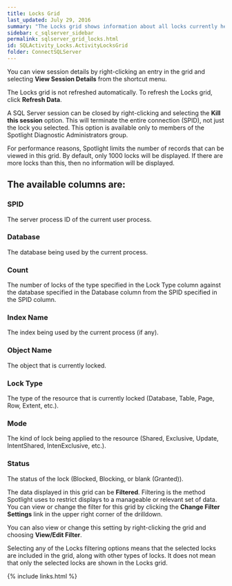 ```yaml
---
title: Locks Grid
last_updated: July 29, 2016
summary: "The Locks grid shows information about all locks currently held or requested."
sidebar: c_sqlserver_sidebar
permalink: sqlserver_grid_locks.html
id: SQLActivity_Locks.ActivityLocksGrid
folder: ConnectSQLServer
---
```


You can view session details by right-clicking an entry in the grid and selecting **View Session Details** from the shortcut menu.

The Locks grid is not refreshed automatically. To refresh the Locks grid, click **Refresh Data**.

A SQL Server session can be closed by right-clicking and selecting the **Kill this session** option. This will terminate the entire connection (SPID), not just the lock you selected. This option is available only to members of the Spotlight Diagnostic Administrators group.

For performance reasons, Spotlight limits the number of records that can be viewed in this grid. By default, only 1000 locks will be displayed. If there are more locks than this, then no information will be displayed.

## The available columns are:

### SPID

The server process ID of the current user process.

### Database

The database being used by the current process.

### Count

The number of locks of the type specified in the Lock Type column against the database specified in the Database column from the SPID specified in the SPID column.

### Index Name

The index being used by the current process (if any).

### Object Name

The object that is currently locked.

### Lock Type

The type of the resource that is currently locked (Database, Table, Page, Row, Extent, etc.).

### Mode

The kind of lock being applied to the resource (Shared, Exclusive, Update, IntentShared, IntenExclusive, etc.).

### Status

The status of the lock (Blocked, Blocking, or blank (Granted)).


The data displayed in this grid can be **Filtered**. Filtering is the method Spotlight uses to restrict displays to a manageable or relevant set of data. You can view or change the filter for this grid by clicking the **Change Filter Settings** link in the upper right corner of the drilldown.

You can also view or change this setting by right-clicking the grid and choosing **View/Edit Filter**.

<note type="note">Selecting any of the Locks filtering options means that the selected locks are included in the grid, along with other types of locks. It does not mean that only the selected
locks are shown in the Locks grid.</note>


{% include links.html %}
